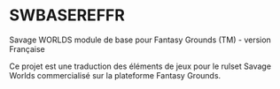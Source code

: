 # SWBASEREFFR
Savage WORLDS module de base pour Fantasy Grounds (TM) - version Française

Ce projet est une traduction des éléments de jeux pour le rulset Savage Worlds commercialisé sur la plateforme Fantasy Grounds.


